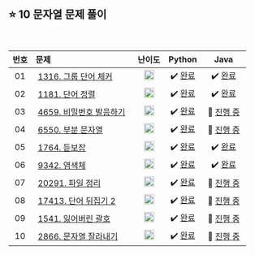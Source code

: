 ## ⭐️ 10 문자열 문제 풀이

<br>

| **번호** | **문제** | **난이도** | **Python** | **Java** |
|:--------:|:--------|:----------:|:----------:|:--------:|
| 01 | &nbsp;[1316. 그룹 단어 체커](https://www.acmicpc.net/problem/1316)&nbsp;&nbsp; | &nbsp;&nbsp;<img src="https://github.com/yuuforest/Baekjoon/assets/97596022/16c246cd-0ac7-4c70-8e59-ae53094efefd" width="20"/>&nbsp;&nbsp; | &nbsp;✔️ [완료](https://github.com/yuuforest/Algorithm/blob/main/02%20%EB%B0%B1%EC%A4%80/10%20%EB%AC%B8%EC%9E%90%EC%97%B4/Python/Prob1316.py)&nbsp; | &nbsp;✔️ [완료](https://github.com/yuuforest/Algorithm/blob/main/02%20%EB%B0%B1%EC%A4%80/10%20%EB%AC%B8%EC%9E%90%EC%97%B4/Java/src/Prob1316.java)&nbsp; |
| 02 | &nbsp;[1181. 단어 정렬](https://www.acmicpc.net/problem/1181)&nbsp;&nbsp; | &nbsp;&nbsp;<img src="https://github.com/yuuforest/Baekjoon/assets/97596022/16c246cd-0ac7-4c70-8e59-ae53094efefd" width="20"/>&nbsp;&nbsp; | &nbsp;✔️ [완료](https://github.com/yuuforest/Algorithm/blob/main/02%20%EB%B0%B1%EC%A4%80/10%20%EB%AC%B8%EC%9E%90%EC%97%B4/Python/Prob1181.py)&nbsp; | &nbsp;✔️ [완료](https://github.com/yuuforest/Algorithm/blob/main/02%20%EB%B0%B1%EC%A4%80/10%20%EB%AC%B8%EC%9E%90%EC%97%B4/Java/src/Prob1181.java)&nbsp; |
| 03 | &nbsp;[4659. 비밀번호 발음하기](https://www.acmicpc.net/problem/4659)&nbsp;&nbsp; | &nbsp;&nbsp;<img src="https://github.com/yuuforest/Baekjoon/assets/97596022/16c246cd-0ac7-4c70-8e59-ae53094efefd" width="20"/>&nbsp;&nbsp; | &nbsp;✔️ [완료](https://github.com/yuuforest/Algorithm/blob/main/02%20%EB%B0%B1%EC%A4%80/10%20%EB%AC%B8%EC%9E%90%EC%97%B4/Python/Prob4659.py)&nbsp; | &nbsp;💬 [진행 중]()&nbsp; |
| 04 | &nbsp;[6550. 부분 문자열](https://www.acmicpc.net/problem/6550)&nbsp;&nbsp; | &nbsp;&nbsp;<img src="https://github.com/yuuforest/Baekjoon/assets/97596022/16c246cd-0ac7-4c70-8e59-ae53094efefd" width="20"/>&nbsp;&nbsp; | &nbsp;✔️ [완료](https://github.com/yuuforest/Algorithm/blob/main/02%20%EB%B0%B1%EC%A4%80/10%20%EB%AC%B8%EC%9E%90%EC%97%B4/Python/Prob6550.py)&nbsp; | &nbsp;💬 [진행 중]()&nbsp; |
| 05 | &nbsp;[1764. 듣보잡](https://www.acmicpc.net/problem/1764)&nbsp;&nbsp; | &nbsp;&nbsp;<img src="https://github.com/yuuforest/Baekjoon/assets/97596022/3c7e9f4b-e603-404f-b612-258d66475421" width="20"/>&nbsp;&nbsp; | &nbsp;✔️ [완료](https://github.com/yuuforest/Algorithm/blob/main/02%20%EB%B0%B1%EC%A4%80/10%20%EB%AC%B8%EC%9E%90%EC%97%B4/Python/Prob1764.py)&nbsp; | &nbsp;✔️ [완료](https://github.com/yuuforest/Algorithm/blob/main/02%20%EB%B0%B1%EC%A4%80/10%20%EB%AC%B8%EC%9E%90%EC%97%B4/Java/src/Prob1764.java)&nbsp; |
| 06 | &nbsp;[9342. 염색체](https://www.acmicpc.net/problem/9342)&nbsp;&nbsp; | &nbsp;&nbsp;<img src="https://github.com/yuuforest/Baekjoon/assets/97596022/07accbcc-b7bc-4a50-a82e-37f90db6a48f" width="20"/>&nbsp;&nbsp; | &nbsp;✔️ [완료](https://github.com/yuuforest/Algorithm/blob/main/02%20%EB%B0%B1%EC%A4%80/10%20%EB%AC%B8%EC%9E%90%EC%97%B4/Python/Prob9342.py)&nbsp; | &nbsp;✔️ [완료](https://github.com/yuuforest/Algorithm/blob/main/02%20%EB%B0%B1%EC%A4%80/10%20%EB%AC%B8%EC%9E%90%EC%97%B4/Java/src/Prob9342.java)&nbsp; |
| 07 | &nbsp;[20291. 파일 정리](https://www.acmicpc.net/problem/20291)&nbsp;&nbsp; | &nbsp;&nbsp;<img src="https://github.com/yuuforest/Baekjoon/assets/97596022/07accbcc-b7bc-4a50-a82e-37f90db6a48f" width="20"/>&nbsp;&nbsp; | &nbsp;✔️ [완료](https://github.com/yuuforest/Algorithm/blob/main/02%20%EB%B0%B1%EC%A4%80/10%20%EB%AC%B8%EC%9E%90%EC%97%B4/Python/Prob20291.py)&nbsp; | &nbsp;💬 [진행 중]()&nbsp; |
| 08 | &nbsp;[17413. 단어 뒤집기 2](https://www.acmicpc.net/problem/17413)&nbsp;&nbsp; | &nbsp;&nbsp;<img src="https://github.com/yuuforest/Baekjoon/assets/97596022/07accbcc-b7bc-4a50-a82e-37f90db6a48f" width="20"/>&nbsp;&nbsp; | &nbsp;✔️ [완료](https://github.com/yuuforest/Algorithm/blob/main/02%20%EB%B0%B1%EC%A4%80/10%20%EB%AC%B8%EC%9E%90%EC%97%B4/Python/Prob17413.py)&nbsp; | &nbsp;💬 [진행 중]()&nbsp; |
| 09 | &nbsp;[1541. 잃어버린 괄호](https://www.acmicpc.net/problem/1541)&nbsp;&nbsp; | &nbsp;&nbsp;<img src="https://github.com/yuuforest/Baekjoon/assets/97596022/0d140fe9-b265-452d-812a-c474404888d7" width="20"/>&nbsp;&nbsp; | &nbsp;✔️ [완료](https://github.com/yuuforest/Algorithm/blob/main/02%20%EB%B0%B1%EC%A4%80/10%20%EB%AC%B8%EC%9E%90%EC%97%B4/Python/Prob1541.py)&nbsp; | &nbsp;💬 [진행 중]()&nbsp; |
| 10 | &nbsp;[2866. 문자열 잘라내기](https://www.acmicpc.net/problem/2866)&nbsp;&nbsp; | &nbsp;&nbsp;<img src="https://github.com/yuuforest/Baekjoon/assets/97596022/85149378-3937-4538-8a9b-1b178253c958" width="20"/>&nbsp;&nbsp; | &nbsp;✔️ [완료](https://github.com/yuuforest/Algorithm/blob/main/02%20%EB%B0%B1%EC%A4%80/10%20%EB%AC%B8%EC%9E%90%EC%97%B4/Python/Prob2866.py)&nbsp; | &nbsp;💬 [진행 중]()&nbsp; |
